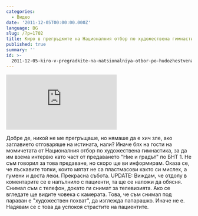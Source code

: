 ```yaml
---
categories:
  - Видео
date: '2011-12-05T00:00:00.000Z'
language: BG
slug: /?p=1702
title: Киро в прегръдките на Националния отбор по художествена гимнастика
published: true
summary: ''
id: >-
  2011-12-05-kiro-v-pregradkite-na-natsionalniya-otbor-po-hudozhestvena-gimnastika
---
```


<div className="youtube_video"><iframe src="http://www.youtube.com/embed/5IZguftysg0?rel=0" frameborder="0" allowfullscreen></iframe></div>


Добре де, никой не ме прегръщаше, но нямаше да е хич зле, ако заглавието отговаряше на истината, нали? Иначе бях на гости на момичетата от Националния отбор по художествена гимнастика, за да им взема интервю като част от предаването "Ние и градът" по БНТ 1. Не съм говорил за това предаване, но скоро ще ви информирам. Оказа се, че лъскавите топки, които мятат не са пластмасови както си мислех, а гумени и доста леки. Прекрасна събота. UPDATE: Виждам, че отдолу в коментарите се е напълнило с пациенти, та ще се наложи да обясня. Снимал съм с телефон, докато ги снимат за телевизията. Ако се вгледате ще видите човека с камерата. Това, че съм снимал под параван е "художествен похват", да изглежда папарашко. Иначе не е. Надявам се с това да успокоя страстите на пациентите.
